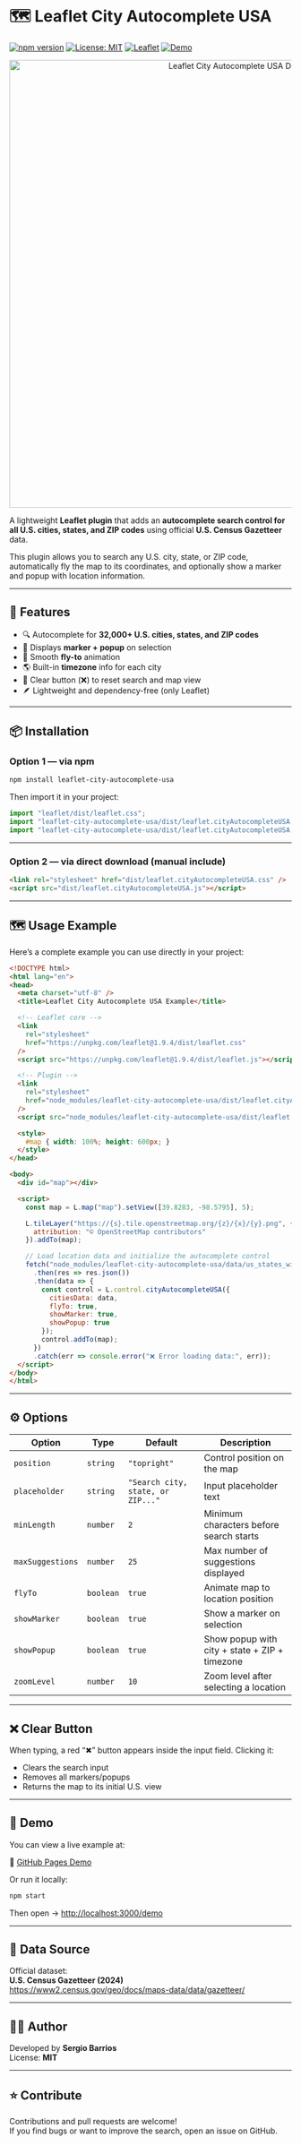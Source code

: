# 🗺️ Leaflet City Autocomplete USA

[![npm version](https://img.shields.io/npm/v/leaflet-city-autocomplete-usa.svg)](https://www.npmjs.com/package/leaflet-city-autocomplete-usa)
[![License: MIT](https://img.shields.io/badge/License-MIT-yellow.svg)](LICENSE)
[![Leaflet](https://img.shields.io/badge/Leaflet-Plugin-199900?logo=leaflet&logoColor=white)](https://leafletjs.com/plugins.html)
[![Demo](https://img.shields.io/badge/Live%20Demo-Online-blue)](https://slbarriosdev.github.io/leaflet-city-autocomplete-usa/demo/)

<p align="center">
  <img src="https://slbarriosdev.github.io/leaflet-city-autocomplete-usa/demo/screenshot.JPG" alt="Leaflet City Autocomplete USA Demo" width="800"/>
</p>

A lightweight **Leaflet plugin** that adds an **autocomplete search control for all U.S. cities, states, and ZIP codes** using official **U.S. Census Gazetteer** data.

This plugin allows you to search any U.S. city, state, or ZIP code, automatically fly the map to its coordinates, and optionally show a marker and popup with location information.

---

## 🚀 Features

- 🔍 Autocomplete for **32,000+ U.S. cities, states, and ZIP codes**
- 📍 Displays **marker + popup** on selection
- 🧭 Smooth **fly-to** animation
- 🌎 Built-in **timezone** info for each city
- 🧹 Clear button (❌) to reset search and map view
- 🪶 Lightweight and dependency-free (only Leaflet)

---

## 📦 Installation

### Option 1 — via npm

```bash
npm install leaflet-city-autocomplete-usa
```

Then import it in your project:

```js
import "leaflet/dist/leaflet.css";
import "leaflet-city-autocomplete-usa/dist/leaflet.cityAutocompleteUSA.css";
import "leaflet-city-autocomplete-usa/dist/leaflet.cityAutocompleteUSA.js";
```

---

### Option 2 — via direct download (manual include)

```html
<link rel="stylesheet" href="dist/leaflet.cityAutocompleteUSA.css" />
<script src="dist/leaflet.cityAutocompleteUSA.js"></script>
```

---

## 🗺️ Usage Example

Here’s a complete example you can use directly in your project:

```html
<!DOCTYPE html>
<html lang="en">
<head>
  <meta charset="utf-8" />
  <title>Leaflet City Autocomplete USA Example</title>

  <!-- Leaflet core -->
  <link
    rel="stylesheet"
    href="https://unpkg.com/leaflet@1.9.4/dist/leaflet.css"
  />
  <script src="https://unpkg.com/leaflet@1.9.4/dist/leaflet.js"></script>

  <!-- Plugin -->
  <link
    rel="stylesheet"
    href="node_modules/leaflet-city-autocomplete-usa/dist/leaflet.cityAutocompleteUSA.css"
  />
  <script src="node_modules/leaflet-city-autocomplete-usa/dist/leaflet.cityAutocompleteUSA.js"></script>

  <style>
    #map { width: 100%; height: 600px; }
  </style>
</head>

<body>
  <div id="map"></div>

  <script>
    const map = L.map("map").setView([39.8283, -98.5795], 5);

    L.tileLayer("https://{s}.tile.openstreetmap.org/{z}/{x}/{y}.png", {
      attribution: "© OpenStreetMap contributors"
    }).addTo(map);

    // Load location data and initialize the autocomplete control
    fetch("node_modules/leaflet-city-autocomplete-usa/data/us_states_with_cities.json")
      .then(res => res.json())
      .then(data => {
        const control = L.control.cityAutocompleteUSA({
          citiesData: data,
          flyTo: true,
          showMarker: true,
          showPopup: true
        });
        control.addTo(map);
      })
      .catch(err => console.error("❌ Error loading data:", err));
  </script>
</body>
</html>
```

---

## ⚙️ Options

| Option | Type | Default | Description |
|--------|------|----------|-------------|
| `position` | `string` | `"topright"` | Control position on the map |
| `placeholder` | `string` | `"Search city, state, or ZIP..."` | Input placeholder text |
| `minLength` | `number` | `2` | Minimum characters before search starts |
| `maxSuggestions` | `number` | `25` | Max number of suggestions displayed |
| `flyTo` | `boolean` | `true` | Animate map to location position |
| `showMarker` | `boolean` | `true` | Show a marker on selection |
| `showPopup` | `boolean` | `true` | Show popup with city + state + ZIP + timezone |
| `zoomLevel` | `number` | `10` | Zoom level after selecting a location |

---

## ❌ Clear Button

When typing, a red “✖” button appears inside the input field.
Clicking it:
- Clears the search input  
- Removes all markers/popups  
- Returns the map to its initial U.S. view

---

## 🧪 Demo

You can view a live example at:

🔗 [GitHub Pages Demo](https://slbarriosdev.github.io/leaflet-city-autocomplete-usa/demo/)

Or run it locally:

```bash
npm start
```

Then open → [http://localhost:3000/demo](http://localhost:3000/demo)

---

## 📄 Data Source

Official dataset:  
**U.S. Census Gazetteer (2024)**  
https://www2.census.gov/geo/docs/maps-data/data/gazetteer/

---

## 🧑‍💻 Author

Developed by **Sergio Barrios**  
License: **MIT**

---

## ⭐ Contribute

Contributions and pull requests are welcome!  
If you find bugs or want to improve the search, open an issue on GitHub.
